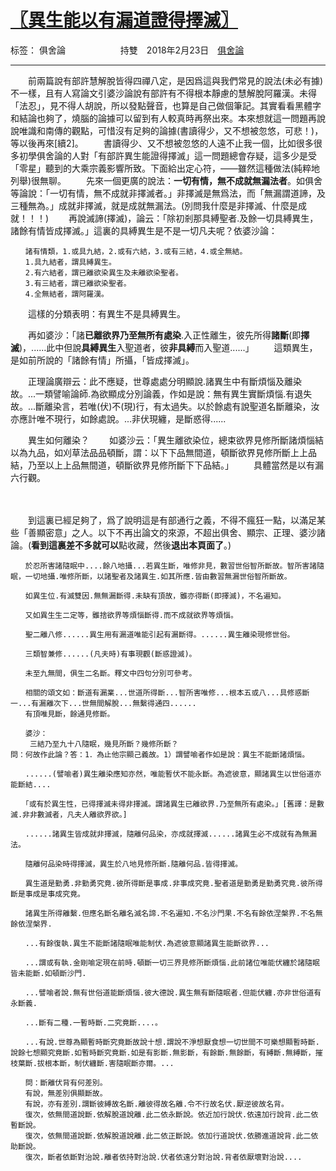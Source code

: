 ﻿# [〖異生能以有漏道證得擇滅〗][1]

标签： 俱舍論
　　　　　　持雙　2018年2月23日　[俱舍論](https://mp.weixin.qq.com/s/dtrnkAo_uzlrY_xa_xbdaQ)

---

　　前兩篇說有部許慧解脫皆得四禪八定，是因爲這與我們常見的說法(未必有據)不一樣，且有人寫論文引婆沙論說有部許有不得根本靜慮的慧解脫阿羅漢。未得「法忍」，見不得人胡說，所以發點聲音，也算是自己做個筆記。其實看看黑體字和結論也夠了，燒腦的論據可以留到有人較真時再祭出來。本來想就這一問題再說說唯識和南傳的觀點，可惜沒有足夠的論據(書讀得少，又不想被忽悠，可悲！)，等以後再來\[續2\]。
　　書讀得少、又不想被忽悠的人遠不止我一個，比如很多很多初學俱舍論的人對「有部許異生能證得擇滅」這一問題總會存疑，這多少是受「零星」聽到的大乘宗義影響所致。下面給出定心符，——雖然這種做法(純粹地列舉)很無聊。
　　先來一個更廣的說法：**一切有情，無不成就無漏法者**。如俱舍等論說：「一切有情，無不成就非擇滅者。」非擇滅是無爲法，而「無漏謂道諦，及三種無為。」成就非擇滅，就是成就無漏法。(別問我什麼是非擇滅、什麼是成就！！！)
　　再說滅諦(擇滅)，論云：「除初剎那具縛聖者.及餘一切具縛異生，諸餘有情皆成擇滅。」這裏的具縛異生是不是一切凡夫呢？依婆沙論：

    　　諸有情類，1.或具九結，2.或有六結，3.或有三結，4.或全無結。
    　　1.具九結者，謂具縛異生。
    　　2.有六結者，謂已離欲染異生及未離欲染聖者。
    　　3.有三結者，謂已離欲染聖者。
    　　4.全無結者，謂阿羅漢。

　　這樣的分類表明：有異生不是具縛異生。

　　再如婆沙：「諸**已離欲界乃至無所有處染**.入正性離生，彼先所得**諸斷**(即**擇滅**)，......此中但說**具縛異生**入聖道者，彼**非具縛**而入聖道......」
　　這類異生，是如前所說的「諸餘有情」所攝，「皆成擇滅」。

　　正理論廣辯云：此不應疑，世尊處處分明顯說.諸異生中有斷煩惱及離染故。...一類譬喻論師.為欲顯成分別論義，作如是說：無有異生實斷煩惱.有退失故。...斷離染言，若唯(伏)不(現)行，有太過失。以於餘處有說聖道名斷離染，汝亦應計唯不現行，如餘處說。...非伏現纏，是斷惑得......

　　異生如何離染？
　　如婆沙云：「異生離欲染位，總束欲界見修所斷諸煩惱結以為九品，如刈草法品品頓斷，謂：以下下品無間道，頓斷欲界見修所斷上上品結，乃至以上上品無間道，頓斷欲界見修所斷下下品結。」
　　具體當然是以有漏六行觀。

　　

　　到這裏已經足夠了，爲了說明這是有部通行之義，不得不瘋狂一點，以滿足某些「善顯密意」之人。以下不再出論文的來源，不超出俱舍、顯宗、正理、婆沙諸論。(**看到這裏差不多就可以**點收藏，然後**退出本頁面了**。)


	　　於忍所害諸隨眠中....餘八地攝...若異生斷，唯修非見，數習世俗智所斷故。智所害諸隨眠，一切地攝.唯修所斷，以諸聖者及諸異生.如其所應.皆由數習無漏世俗智所斷故。

	　　如異生位.有滅雙因.無無漏斷得.未缺有頂故，雖亦得斷(即擇滅)，不名遍知。

	　　又如異生生二定等，雖捨欲界等煩惱斷得.而不成就欲界等煩惱。

	　　聖二離八修......異生用有漏道唯能引起有漏斷得。......異生離染現修世俗。

	　　三類智兼修......(凡夫時)有事現觀(斷惑證滅)。

	　　未至九無間，俱生二名斷。釋文中四句分別可參考。

	　　相關的頌文如：斷道有漏業...世道所得斷...智所害唯修...根本五或八...具修惑斷一...有漏離次下...世無間解脫...無繫得通四......
    　　有頂唯見斷，餘通見修斷。

	　　婆沙：
	　　 三結乃至九十八隨眠，幾見所斷？幾修所斷？
    問：何故作此論？答：1．為止他宗顯己義故。1）謂譬喻者作如是說：異生不能斷諸煩惱。

	　　......(譬喻者)異生離染應知亦然，唯能暫伏不能永斷。為遮彼意，顯諸異生以世俗道亦能斷結....

	　　「或有於異生性，已得擇滅未得非擇滅。謂諸異生已離欲界.乃至無所有處染。」[舊譯：是數滅.非非數滅者，凡夫人離欲界欲。]

	　　......諸異生皆成就非擇滅，隨離何品染，亦成就擇滅......諸異生必不成就有為無漏法。

	　　隨離何品染時得擇滅，異生於八地見修所斷.隨離何品.皆得擇滅。

	　　異生道是勤勇.非勤勇究竟.彼所得斷是事成.非事成究竟.聖者道是勤勇是勤勇究竟.彼所得斷是事成是事成究竟。

	　　諸異生所得離繫.但應名斷名離名滅名諦.不名遍知.不名沙門果.不名有餘依涅槃界.不名無餘依涅槃界.

	　　...有餘復執.異生不能斷諸隨眠唯能制伏.為遮彼意顯諸異生能斷欲界...

	　　...謂或有執.金剛喻定現在前時.頓斷一切三界見修所斷煩惱.此前諸位唯能伏纏於諸隨眠皆未能斷.如頓斷沙門.

	　　...譬喻者說.無有世俗道能斷煩惱.彼大德說.異生無有斷隨眠者.但能伏纏.亦非世俗道有永斷義.

	　　...斷有二種.一暫時斷.二究竟斷....。

	　　...有說.世尊為顯暫時斷究竟斷故說十想.謂說不淨想厭食想一切世間不可樂想顯暫時斷.說餘七想顯究竟斷.如暫時斷究竟斷.如是有影斷.無影斷，有餘斷.無餘斷，有縛斷.無縛斷，摧枝葉斷.拔根本斷，制伏纏斷.害隨眠斷亦爾。...

	　　問：斷離伏背有何差別。
	　　有說，無差別俱顯斷故。
	　　有說，亦有差別.謂斷彼縛故名斷.離彼得故名離.令不行故名伏.厭逆彼故名背。
	　　復次，依無間道說斷.依解脫道說離.此二依永斷說。依近加行說伏.依遠加行說背.此二依暫斷說。
	　　復次，依無間道說斷.依解脫道說離.此二依正斷說。依加行道說伏.依勝進道說背.此二依助斷說。
	　　復次，斷者依斷對治說.離者依持對治說.伏者依遠分對治說.背者依厭壞對治說....

  [1]: https://mp.weixin.qq.com/s/2dU2nuI0tqWfBeBZ0KbNOg



